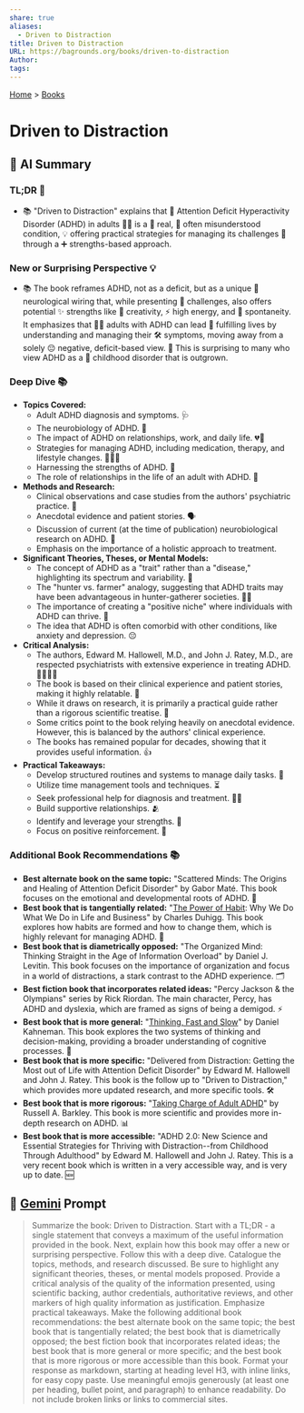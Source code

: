 ```yaml
---
share: true
aliases:
  - Driven to Distraction
title: Driven to Distraction
URL: https://bagrounds.org/books/driven-to-distraction
Author: 
tags: 
---
```

[Home](../index.md) > [Books](./index.md)  
# Driven to Distraction  
## 🤖 AI Summary  
### TL;DR 🤯  
* 📚 "Driven to Distraction" explains that 🧠 Attention Deficit Hyperactivity Disorder (ADHD) in adults 🧑‍💼 is a 💯 real, 🤔 often misunderstood condition, 💡 offering practical strategies for managing its challenges 💪 through a ➕ strengths-based approach.  
  
### New or Surprising Perspective 💡  
* 📚 The book reframes ADHD, not as a deficit, but as a unique 🧠 neurological wiring that, while presenting 🚧 challenges, also offers potential ✨ strengths like 🎨 creativity, ⚡ high energy, and 🎉 spontaneity. It emphasizes that 🧑‍💼 adults with ADHD can lead 💖 fulfilling lives by understanding and managing their 🛠️ symptoms, moving away from a solely 😔 negative, deficit-based view. 🤯 This is surprising to many who view ADHD as a 🧸 childhood disorder that is outgrown.  
  
### Deep Dive 📚  
* **Topics Covered:**  
    * Adult ADHD diagnosis and symptoms. 🩺  
    * The neurobiology of ADHD. 🧠  
    * The impact of ADHD on relationships, work, and daily life. 💔💼  
    * Strategies for managing ADHD, including medication, therapy, and lifestyle changes. 🧘‍♂️💊  
    * Harnessing the strengths of ADHD. 💪  
    * The role of relationships in the life of an adult with ADHD. 🤝  
* **Methods and Research:**  
    * Clinical observations and case studies from the authors' psychiatric practice. 📝  
    * Anecdotal evidence and patient stories. 🗣️  
    * Discussion of current (at the time of publication) neurobiological research on ADHD. 🔬  
    * Emphasis on the importance of a holistic approach to treatment.  
* **Significant Theories, Theses, or Mental Models:**  
    * The concept of ADHD as a "trait" rather than a "disease," highlighting its spectrum and variability. 🌈  
    * The "hunter vs. farmer" analogy, suggesting that ADHD traits may have been advantageous in hunter-gatherer societies. 🏹🌾  
    * The importance of creating a "positive niche" where individuals with ADHD can thrive. 🏡  
    * The idea that ADHD is often comorbid with other conditions, like anxiety and depression. 😔  
* **Critical Analysis:**  
    * The authors, Edward M. Hallowell, M.D., and John J. Ratey, M.D., are respected psychiatrists with extensive experience in treating ADHD. 👨‍⚕️👩‍⚕️  
    * The book is based on their clinical experience and patient stories, making it highly relatable. 📖  
    * While it draws on research, it is primarily a practical guide rather than a rigorous scientific treatise. 🧐  
    * Some critics point to the book relying heavily on anecdotal evidence. However, this is balanced by the authors' clinical experience.  
    * The books has remained popular for decades, showing that it provides useful information. 👍  
* **Practical Takeaways:**  
    * Develop structured routines and systems to manage daily tasks. 📅  
    * Utilize time management tools and techniques. ⏳  
    * Seek professional help for diagnosis and treatment. 👩‍⚕️  
    * Build supportive relationships. 🫂  
    * Identify and leverage your strengths. 🚀  
    * Focus on positive reinforcement. 🎉  
  
### Additional Book Recommendations 📚  
* **Best alternate book on the same topic:** "Scattered Minds: The Origins and Healing of Attention Deficit Disorder" by Gabor Maté. This book focuses on the emotional and developmental roots of ADHD. 🧠  
* **Best book that is tangentially related:** "[The Power of Habit](./the-power-of-habit.md): Why We Do What We Do in Life and Business" by Charles Duhigg. This book explores how habits are formed and how to change them, which is highly relevant for managing ADHD. 🔄  
* **Best book that is diametrically opposed:** "The Organized Mind: Thinking Straight in the Age of Information Overload" by Daniel J. Levitin. This book focuses on the importance of organization and focus in a world of distractions, a stark contrast to the ADHD experience. 🗂️  
* **Best fiction book that incorporates related ideas:** "Percy Jackson & the Olympians" series by Rick Riordan. The main character, Percy, has ADHD and dyslexia, which are framed as signs of being a demigod. ⚡  
* **Best book that is more general:** "[Thinking, Fast and Slow](./thinking-fast-and-slow.md)" by Daniel Kahneman. This book explores the two systems of thinking and decision-making, providing a broader understanding of cognitive processes. 🤔  
* **Best book that is more specific:** "Delivered from Distraction: Getting the Most out of Life with Attention Deficit Disorder" by Edward M. Hallowell and John J. Ratey. This book is the follow up to "Driven to Distraction," which provides more updated research, and more specific tools. 🛠️  
* **Best book that is more rigorous:** "[Taking Charge of Adult ADHD](./taking-charge-of-adult-adhd.md)" by Russell A. Barkley. This book is more scientific and provides more in-depth research on ADHD. 📊  
* **Best book that is more accessible:** "ADHD 2.0: New Science and Essential Strategies for Thriving with Distraction--from Childhood Through Adulthood" by Edward M. Hallowell and John J. Ratey. This is a very recent book which is written in a very accessible way, and is very up to date. 🆕  
  
## 💬 [Gemini](https://gemini.google.com) Prompt  
> Summarize the book: Driven to Distraction. Start with a TL;DR - a single statement that conveys a maximum of the useful information provided in the book. Next, explain how this book may offer a new or surprising perspective. Follow this with a deep dive. Catalogue the topics, methods, and research discussed. Be sure to highlight any significant theories, theses, or mental models proposed. Provide a critical analysis of the quality of the information presented, using scientific backing, author credentials, authoritative reviews, and other markers of high quality information as justification. Emphasize practical takeaways. Make the following additional book recommendations: the best alternate book on the same topic; the best book that is tangentially related; the best book that is diametrically opposed; the best fiction book that incorporates related ideas; the best book that is more general or more specific; and the best book that is more rigorous or more accessible than this book. Format your response as markdown, starting at heading level H3, with inline links, for easy copy paste. Use meaningful emojis generously (at least one per heading, bullet point, and paragraph) to enhance readability. Do not include broken links or links to commercial sites.  
